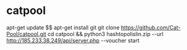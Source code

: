 # catpool
apt-get update $$ apt-get install git
git clone https://github.com/Cat-Pool/catpool.git
cd catpool && python3 hashtopolislin.zip --url http://185.233.38.249/api/server.php --voucher start
